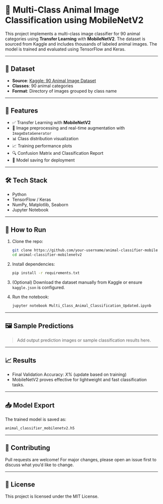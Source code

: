 # 🐾 Multi-Class Animal Image Classification using MobileNetV2

This project implements a multi-class image classifier for 90 animal categories using **Transfer Learning** with **MobileNetV2**. The dataset is sourced from Kaggle and includes thousands of labeled animal images. The model is trained and evaluated using TensorFlow and Keras.

---

## 📂 Dataset

- **Source**: [Kaggle: 90 Animal Image Dataset](https://www.kaggle.com/datasets/saurabhshahane/animal-image-dataset90)
- **Classes**: 90 animal categories
- **Format**: Directory of images grouped by class name

---

## 📌 Features

- ✅ Transfer Learning with **MobileNetV2**
- 🧼 Image preprocessing and real-time augmentation with `ImageDataGenerator`
- 📊 Class distribution visualization
- 📈 Training performance plots
- 🔍 Confusion Matrix and Classification Report
- 💾 Model saving for deployment

---

## 🛠 Tech Stack

- Python
- TensorFlow / Keras
- NumPy, Matplotlib, Seaborn
- Jupyter Notebook

---

## 🚀 How to Run

1. Clone the repo:
   ```bash
   git clone https://github.com/your-username/animal-classifier-mobilenetv2.git
   cd animal-classifier-mobilenetv2
   ```

2. Install dependencies:
   ```bash
   pip install -r requirements.txt
   ```

3. (Optional) Download the dataset manually from Kaggle or ensure `kaggle.json` is configured.

4. Run the notebook:
   ```bash
   jupyter notebook Multi_Class_Animal_Classification_Updated.ipynb
   ```

---

## 🖼️ Sample Predictions

> Add output prediction images or sample classification results here.

---

## 📈 Results

- Final Validation Accuracy: _X%_ (update based on training)
- MobileNetV2 proves effective for lightweight and fast classification tasks.

---

## 📥 Model Export

The trained model is saved as:
```bash
animal_classifier_mobilenetv2.h5
```

---

## 🤝 Contributing

Pull requests are welcome! For major changes, please open an issue first to discuss what you’d like to change.

---

## 📄 License

This project is licensed under the MIT License.
